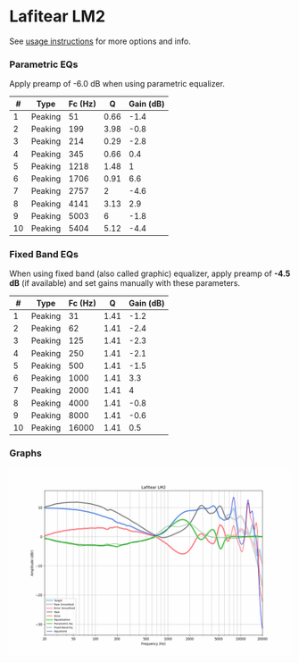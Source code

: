 # Lafitear LM2
See [usage instructions](https://github.com/jaakkopasanen/AutoEq#usage) for more options and info.

### Parametric EQs
Apply preamp of -6.0 dB when using parametric equalizer.

|   # | Type    |   Fc (Hz) |    Q |   Gain (dB) |
|-----|---------|-----------|------|-------------|
|   1 | Peaking |        51 | 0.66 |        -1.4 |
|   2 | Peaking |       199 | 3.98 |        -0.8 |
|   3 | Peaking |       214 | 0.29 |        -2.8 |
|   4 | Peaking |       345 | 0.66 |         0.4 |
|   5 | Peaking |      1218 | 1.48 |         1   |
|   6 | Peaking |      1706 | 0.91 |         6.6 |
|   7 | Peaking |      2757 | 2    |        -4.6 |
|   8 | Peaking |      4141 | 3.13 |         2.9 |
|   9 | Peaking |      5003 | 6    |        -1.8 |
|  10 | Peaking |      5404 | 5.12 |        -4.4 |

### Fixed Band EQs
When using fixed band (also called graphic) equalizer, apply preamp of **-4.5 dB** (if available) and set gains manually with these parameters.

|   # | Type    |   Fc (Hz) |    Q |   Gain (dB) |
|-----|---------|-----------|------|-------------|
|   1 | Peaking |        31 | 1.41 |        -1.2 |
|   2 | Peaking |        62 | 1.41 |        -2.4 |
|   3 | Peaking |       125 | 1.41 |        -2.3 |
|   4 | Peaking |       250 | 1.41 |        -2.1 |
|   5 | Peaking |       500 | 1.41 |        -1.5 |
|   6 | Peaking |      1000 | 1.41 |         3.3 |
|   7 | Peaking |      2000 | 1.41 |         4   |
|   8 | Peaking |      4000 | 1.41 |        -0.8 |
|   9 | Peaking |      8000 | 1.41 |        -0.6 |
|  10 | Peaking |     16000 | 1.41 |         0.5 |

### Graphs
![](./Lafitear%20LM2.png)
